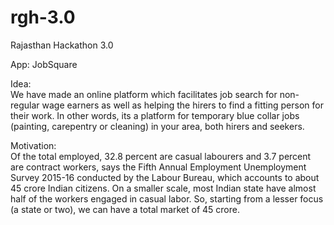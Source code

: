 # rgh-3.0
Rajasthan Hackathon 3.0   



App: JobSquare   

Idea:   
We have made an online platform which facilitates job search for non-regular wage earners as well as helping the hirers to find a fitting person for their work. 
In other words, its a platform for temporary blue collar jobs (painting, carepentry or cleaning) in your area, both hirers and seekers.   

Motivation:   
Of the total employed, 32.8 percent are casual labourers and 3.7 percent are contract workers, says the Fifth Annual Employment Unemployment Survey 2015-16 conducted by the Labour Bureau, which accounts to about 45 crore Indian citizens.
On a smaller scale, most Indian state have almost half of the workers engaged in casual labor. So, starting from a lesser focus (a state or two), we can have a total market of 45 crore.

